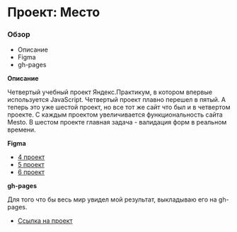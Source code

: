 # Проект: Место

### Обзор
* Описание
* Figma
* gh-pages

**Описание**

Четвертый учебный проект Яндекс.Практикум, в котором впервые используется JavaScript.
Четвертый проект плавно перешел в пятый.
А теперь это уже шестой проект, но все тот же сайт что был и в четвертом проекте.
С каждым проектом увеличивается функциональность сайта Mesto.
В шестом проекте главная задача - валидация форм в реальном времени.

**Figma**

* [4 проект](https://www.figma.com/file/2cn9N9jSkmxD84oJik7xL7/JavaScript.-Sprint-4?node-id=0%3A1)
* [5 проект](https://www.figma.com/file/bjyvbKKJN2naO0ucURl2Z0/JavaScript.-Sprint-5?node-id=0%3A1)
* [6 проект](https://www.figma.com/file/kRVLKwYG3d1HGLvh7JFWRT/JavaScript.-Sprint-6?node-id=0%3A1)

**gh-pages**

Для того что бы весь мир увидел мой результат, выкладываю его на gh-pages.
* [Ссылка на проект](https://maxim7137.github.io/mesto/)